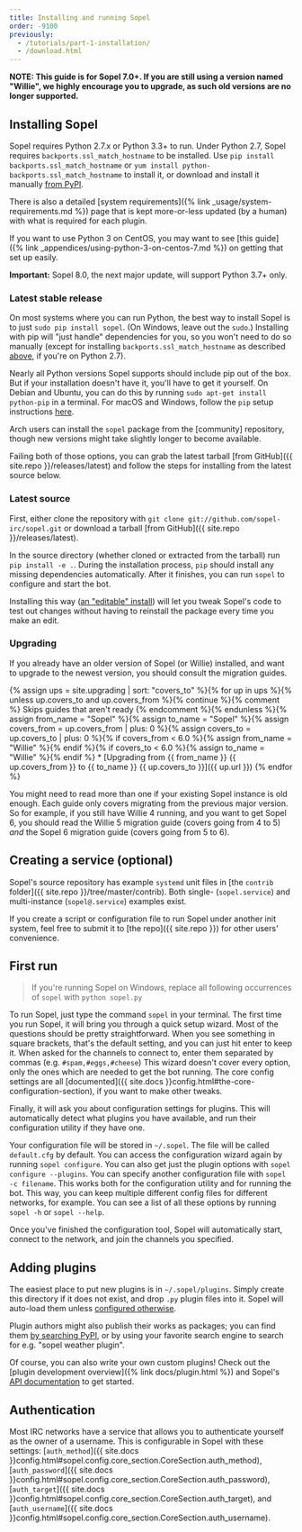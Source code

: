```yaml
---
title: Installing and running Sopel
order: -9100
previously:
  - /tutorials/part-1-installation/
  - /download.html
---
```


**NOTE: This guide is for Sopel 7.0+. If you are still using a version named
"Willie", we highly encourage you to upgrade, as such old versions are no
longer supported.**

## Installing Sopel

Sopel requires Python 2.7.x or Python 3.3+ to run. Under Python 2.7, Sopel
requires `backports.ssl_match_hostname` to be installed. Use `pip install
backports.ssl_match_hostname` or `yum install
python-backports.ssl_match_hostname` to install it, or download and install it
manually [from PyPI](https://pypi.org/project/backports.ssl_match_hostname).

There is also a detailed [system requirements]({% link
_usage/system-requirements.md %}) page that is kept more-or-less updated (by a
human) with what is required for each plugin.

If you want to use Python 3 on CentOS, you may want to see [this guide]({% link
_appendices/using-python-3-on-centos-7.md %}) on getting that set up easily.

**Important:** Sopel 8.0, the next major update, will support Python 3.7+ only.

### Latest stable release

On most systems where you can run Python, the best way to install Sopel is to
just `sudo pip install sopel`. (On Windows, leave out the `sudo`.) Installing
with pip will "just handle" dependencies for you, so you won't need to do so
manually (except for installing `backports.ssl_match_hostname` as described
[above](#installing-sopel), if you're on Python 2.7).

Nearly all Python versions Sopel supports should include pip out of the box. But
if your installation doesn't have it, you'll have to get it yourself. On Debian
and Ubuntu, you can do this by running `sudo apt-get install python-pip` in a
terminal. For macOS and Windows, follow the `pip` setup instructions
[here](https://pip.readthedocs.org/en/latest/installing/).

Arch users can install the `sopel` package from the [community] repository,
though new versions might take slightly longer to become available.

Failing both of those options, you can grab the latest tarball [from GitHub]({{
site.repo }}/releases/latest) and follow the steps for installing from the
latest source below.

### Latest source

First, either clone the repository with `git clone
git://github.com/sopel-irc/sopel.git` or download a tarball [from GitHub]({{
site.repo }}/releases/latest).

In the source directory (whether cloned or extracted from the tarball) run
`pip install -e .`. During the installation process, `pip` should install any
missing dependencies automatically. After it finishes, you can run `sopel` to
configure and start the bot.

Installing this way ([an "editable"
install](https://pip.pypa.io/en/stable/reference/pip_install/#editable-installs))
will let you tweak Sopel's code to test out changes without having to
reinstall the package every time you make an edit.

### Upgrading

If you already have an older version of Sopel (or Willie) installed, and want
to upgrade to the newest version, you should consult the migration guides.

{% assign ups = site.upgrading | sort: "covers_to"
  %}{% for up in ups %}{%
    unless up.covers_to and up.covers_from %}{%
      continue %}{% comment %} Skips guides that aren't ready {% endcomment %}{%
    endunless %}{%
    assign from_name = "Sopel" %}{%
    assign to_name = "Sopel" %}{%
    assign covers_from = up.covers_from | plus: 0 %}{%
    assign covers_to = up.covers_to | plus: 0 %}{%
    if covers_from < 6.0 %}{% assign from_name = "Willie" %}{% endif
    %}{%
    if covers_to < 6.0 %}{% assign to_name = "Willie" %}{% endif
%}  * [Upgrading from {{ from_name }} {{ up.covers_from }} to {{ to_name }} {{ up.covers_to }}]({{ up.url }})
{% endfor %}

You might need to read more than one if your existing Sopel instance is old
enough. Each guide only covers migrating from the previous major version. So
for example, if you still have Willie 4 running, and you want to get Sopel 6,
you should read the Willie 5 migration guide (covers going from 4 to 5) _and_
the Sopel 6 migration guide (covers going from 5 to 6).

## Creating a service (optional)

Sopel's source repository has example `systemd` unit files in [the `contrib`
folder]({{ site.repo }}/tree/master/contrib). Both single- (`sopel.service`)
and multi-instance (`sopel@.service`) examples exist.

If you create a script or configuration file to run Sopel under another init
system, feel free to submit it to [the repo]({{ site.repo }}) for other users'
convenience.

## First run

> If you're running Sopel on Windows, replace all following occurrences of `sopel` with `python sopel.py`

To run Sopel, just type the command `sopel` in your terminal. The first time
you run Sopel, it will bring you through a quick setup wizard. Most of the
questions should be pretty straightforward. When you see something in square
brackets, that's the default setting, and you can just hit enter to keep it.
When asked for the channels to connect to, enter them separated by commas
(e.g. `#spam,#eggs,#cheese`) This wizard doesn't cover every option, only the
ones which are needed to get the bot running. The core config settings are all
[documented]({{ site.docs }}config.html#the-core-configuration-section),
if you want to make other tweaks.

Finally, it will ask you about configuration settings for plugins. This will
automatically detect what plugins you have available, and run their
configuration utility if they have one.

Your configuration file will be stored in `~/.sopel`. The file will be called
`default.cfg` by default. You can access the configuration wizard again by
running `sopel configure`. You can also get just the plugin options with
`sopel configure --plugins`. You can specify another configuration file with
`sopel -c filename`. This works both for the configuration utility and for
running the bot. This way, you can keep multiple different config files for
different networks, for example. You can see a list of all these options by
running `sopel -h` or `sopel --help`.

Once you've finished the configuration tool, Sopel will automatically start,
connect to the network, and join the channels you specified.

## Adding plugins

The easiest place to put new plugins is in `~/.sopel/plugins`. Simply create
this directory if it does not exist, and drop `.py` plugin files into it.
Sopel will auto-load them unless [configured otherwise][config-plugins].

Plugin authors might also publish their works as packages; you can find them
[by searching PyPI](https://pypi.org/search/?q=%22sopel%22), or by using your
favorite search engine to search for e.g. "sopel weather plugin".

Of course, you can also write your own custom plugins! Check out the
[plugin development overview]({% link docs/plugin.html %}) and Sopel's
[API documentation][docs-plugin] to get started.

  [config-plugins]: /docs/configuration.html#plugins
  [docs-plugin]: /docs/plugin.html

## Authentication

Most IRC networks have a service that allows you to authenticate yourself as
the owner of a username. This is configurable in Sopel with these settings:
[`auth_method`]({{ site.docs }}config.html#sopel.config.core_section.CoreSection.auth_method),
[`auth_password`]({{ site.docs }}config.html#sopel.config.core_section.CoreSection.auth_password),
[`auth_target`]({{ site.docs }}config.html#sopel.config.core_section.CoreSection.auth_target),
and [`auth_username`]({{ site.docs }}config.html#sopel.config.core_section.CoreSection.auth_username).
